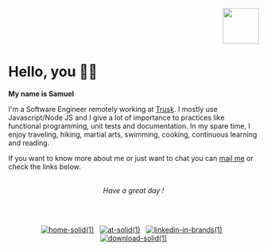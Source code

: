 <div align="right">
<img src="https://user-images.githubusercontent.com/51910006/88867289-57f05f00-d20d-11ea-8307-aae1358237d8.png" width="72" height="72">
</div>

<div align="left">

<h1> Hello, you 👋🏾</h1>
<b>My name is Samuel</b> 
<br />

I'm a Software Engineer remotely working at <a href="https://trusk.com/fr/">Trusk</a>. I mostly use Javascript/Node JS and I give a lot of importance to practices like functional programming, unit tests and documentation. In my spare time, I enjoy traveling, hiking, martial arts, swimming, cooking, continuous learning  and reading. 
&nbsp;

If you want to know more about me or just want to chat you can <a href="mailto:hello@saxjst.com">mail me</a> or check the links below.

 <br />
</div>

<div align="center">
 <i>Have a great day ! </i>
 
<br /><br />
</div>

<div align="center">
 
[![home-solid(1)](https://user-images.githubusercontent.com/51910006/89194162-490c0280-d5a7-11ea-9a9a-f439d222e4a7.png)](https://saxjst.com/)  &nbsp;
[![at-solid(1)](https://user-images.githubusercontent.com/51910006/89194002-15c97380-d5a7-11ea-97a0-7a892ed878b0.png)](mailto:samuel@saxjst.com) &nbsp;
[![linkedin-in-brands(1)](https://user-images.githubusercontent.com/51910006/89193782-c6834300-d5a6-11ea-9da0-8e5808e9b37a.png)](https://www.linkedin.com/in/samueldjoset/) &nbsp;
[![download-solid(1)](https://user-images.githubusercontent.com/51910006/89193693-a8b5de00-d5a6-11ea-8b04-4ad208c27ba7.png)
](https://drive.google.com/file/d/1voDLLccBBt2vMqsTSpXcz9WYO2tOwlXq/view?usp=sharing)
 
</div>

